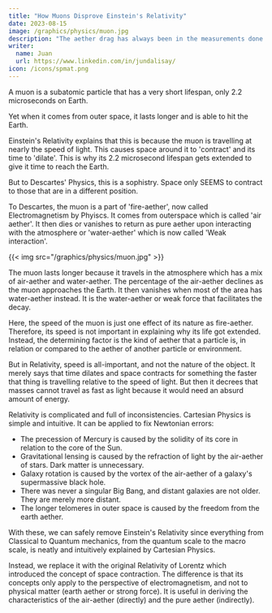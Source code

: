 ```yaml
---
title: "How Muons Disprove Einstein's Relativity"
date: 2023-08-15
image: /graphics/physics/muon.jpg
description: "The aether drag has always been in the measurements done by physicists on light"
writer:
  name: Juan
  url: https://www.linkedin.com/in/jundalisay/
icon: /icons/spmat.png
---
```



A muon is a subatomic particle that has a very short lifespan, only 2.2 microseconds on Earth.

Yet when it comes from outer space, it lasts longer and is able to hit the Earth. 

Einstein's Relativity explains that this is because the muon is travelling at nearly the speed of light. This causes space around it to 'contract' and its time to 'dilate'. This is why its 2.2 microsecond lifespan gets extended to give it time to reach the Earth. 

But to Descartes' Physics, this is a sophistry. Space only SEEMS to contract to those that are in a different position.   

To Descartes, the muon is a part of 'fire-aether', now called Electromagnetism by Phyiscs. It comes from outerspace which is called 'air aether'. It then dies or vanishes to return as pure aether upon interacting with the atmosphere or 'water-aether' which is now called 'Weak interaction'.

{{< img src="/graphics/physics/muon.jpg" >}}

The muon lasts longer because it travels in the atmosphere which has a mix of air-aether and water-aether. The percentage of the air-aether declines as the muon approaches the Earth. It then vanishes when most of the area has water-aether instead. It is the water-aether or weak force that facilitates the decay. 

Here, the speed of the muon is just one effect of its nature as fire-aether. Therefore, its speed is not important in explaining why its life got extended. Instead, the determining factor is the kind of aether that a particle is, in relation or compared to the aether of another particle or environment. 

But in Relativity, speed is all-important, and not the nature of the object. It merely says that time dilates and space contracts for something the faster that thing is travelling relative to the speed of light. But then it decrees that masses cannot travel as fast as light because it would need an absurd amount of energy.  

Relativity is complicated and full of inconsistencies. Cartesian Physics is simple and intuitive. It can be applied to fix Newtonian errors:

- The precession of Mercury is caused by the solidity of its core in relation to the core of the Sun.
- Gravitational lensing is caused by the refraction of light by the air-aether of stars. Dark matter is unnecessary.
- Galaxy rotation is caused by the vortex of the air-aether of a galaxy's supermassive black hole.
- There was never a singular Big Bang, and distant galaxies are not older. They are merely more distant.
- The longer telomeres in outer space is caused by the freedom from the earth aether. 

With these, we can safely remove Einstein's Relativity since everything from Classical to Quantum mechanics, from the quantum scale to the macro scale, is neatly and intuitively explained by Cartesian Physics.

Instead, we replace it with the original Relativity of Lorentz which introduced the concept of space contraction. The difference is that its concepts only apply to the perspective of electromagnetism, and not to physical matter (earth aether or strong force). It is useful in deriving the characteristics of the air-aether (directly) and the pure aether (indirectly). 

